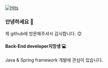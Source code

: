 [![Hits](https://hits.seeyoufarm.com/api/count/incr/badge.svg?url=https%3A%2F%2Fgithub.com%2Fchosh95)](https://hits.seeyoufarm.com)



### 안녕하세요 👋

제 github에 방문해주셔서 감사합니다. :blush:



#### Back-End developer지망생 :computer:

Java & Spring framework 개발에 관심이 있습니다. 

